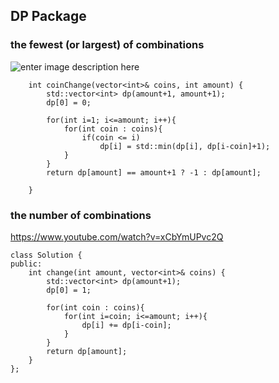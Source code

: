 ## DP Package
###  the fewest (or largest) of combinations
![enter image description here](https://leetcode.com/media/original_images/322_coin_change_table.png)

``` og
    int coinChange(vector<int>& coins, int amount) {
        std::vector<int> dp(amount+1, amount+1);
        dp[0] = 0;

        for(int i=1; i<=amount; i++){
            for(int coin : coins){
                if(coin <= i)
                    dp[i] = std::min(dp[i], dp[i-coin]+1);
            }
        }
        return dp[amount] == amount+1 ? -1 : dp[amount];
        
    }
```

### the number of combinations
https://www.youtube.com/watch?v=xCbYmUPvc2Q
``` og
class Solution {
public:
    int change(int amount, vector<int>& coins) {
        std::vector<int> dp(amount+1);
        dp[0] = 1;
        
        for(int coin : coins){
            for(int i=coin; i<=amount; i++){
                dp[i] += dp[i-coin];
            }
        }
        return dp[amount];
    }
};
```



